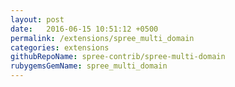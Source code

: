 ```yaml
---
layout: post
date:   2016-06-15 10:51:12 +0500
permalink: /extensions/spree_multi_domain
categories: extensions
githubRepoName: spree-contrib/spree-multi-domain
rubygemsGemName: spree_multi_domain
---
```

